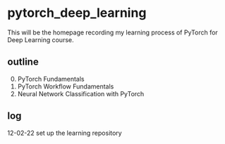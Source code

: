 # pytorch_deep_learning
This will be the homepage recording my learning process of PyTorch for Deep Learning course.

## outline
00. PyTorch Fundamentals
01. PyTorch Workflow Fundamentals
02. Neural Network Classification with PyTorch

## log
12-02-22 set up the learning repository
